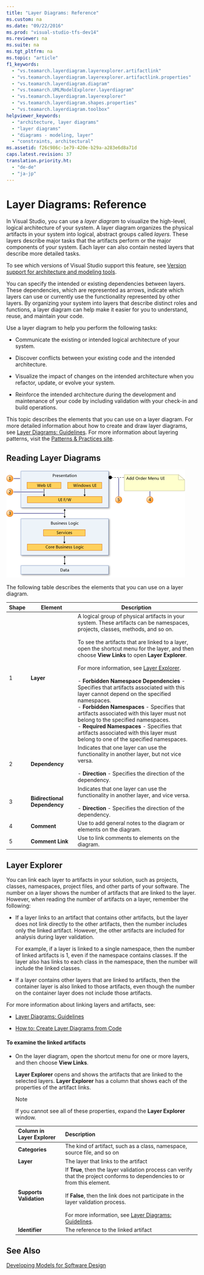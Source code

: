 ```yaml
---
title: "Layer Diagrams: Reference"
ms.custom: na
ms.date: "09/22/2016"
ms.prod: "visual-studio-tfs-dev14"
ms.reviewer: na
ms.suite: na
ms.tgt_pltfrm: na
ms.topic: "article"
f1_keywords: 
  - "vs.teamarch.layerdiagram.layerexplorer.artifactlink"
  - "vs.teamarch.layerdiagram.layerexplorer.artifactlink.properties"
  - "vs.teamarch.layerdiagram.diagram"
  - "vs.teamarch.UMLModelExplorer.layerdiagram"
  - "vs.teamarch.layerdiagram.layerexplorer"
  - "vs.teamarch.layerdiagram.shapes.properties"
  - "vs.teamarch.layerdiagram.toolbox"
helpviewer_keywords: 
  - "architecture, layer diagrams"
  - "layer diagrams"
  - "diagrams - modeling, layer"
  - "constraints, architectural"
ms.assetid: f26c986c-1e79-420e-b29a-a283e6d8a71d
caps.latest.revision: 37
translation.priority.ht: 
  - "de-de"
  - "ja-jp"
---
```

# Layer Diagrams: Reference
In Visual Studio, you can use a *layer diagram* to visualize the high-level, logical architecture of your system. A layer diagram organizes the physical artifacts in your system into logical, abstract groups called *layers*. These layers describe major tasks that the artifacts perform or the major components of your system. Each layer can also contain nested layers that describe more detailed tasks.  
  
 To see which versions of Visual Studio support this feature, see [Version support for architecture and modeling tools](../vs140/what-s-new-for-design-in-visual-studio.md#VersionSupport).  
  
 You can specify the intended or existing dependencies between layers. These dependencies, which are represented as arrows, indicate which layers can use or currently use the functionality represented by other layers. By organizing your system into layers that describe distinct roles and functions, a layer diagram can help make it easier for you to understand, reuse, and maintain your code.  
  
 Use a layer diagram to help you perform the following tasks:  
  
-   Communicate the existing or intended logical architecture of your system.  
  
-   Discover conflicts between your existing code and the intended architecture.  
  
-   Visualize the impact of changes on the intended architecture when you refactor, update, or evolve your system.  
  
-   Reinforce the intended architecture during the development and maintenance of your code by including validation with your check-in and build operations.  
  
 This topic describes the elements that you can use on a layer diagram. For more detailed information about how to create and draw layer diagrams, see [Layer Diagrams: Guidelines](../vs140/layer-diagrams--guidelines.md). For more information about layering patterns, visit the [Patterns & Practices site](http://go.microsoft.com/fwlink/?LinkId=145794).  
  
## Reading Layer Diagrams  
 ![Elements on layer diagrams](../vs140/media/uml_layerrefreading.png "UML_LayerRefReading")  
  
 The following table describes the elements that you can use on a layer diagram.  
  
|**Shape**|**Element**|**Description**|  
|---------------|-----------------|---------------------|  
|1|**Layer**|A logical group of physical artifacts in your system. These artifacts can be namespaces, projects, classes, methods, and so on.<br /><br /> To see the artifacts that are linked to a layer, open the shortcut menu for the layer, and then choose **View Links** to open **Layer Explorer**.<br /><br /> For more information, see [Layer Explorer](#Explorer).<br /><br /> -   **Forbidden Namespace Dependencies** - Specifies that artifacts associated with this layer cannot depend on the specified namespaces.<br />-   **Forbidden Namespaces** - Specifies that artifacts associated with this layer must not belong to the specified namespaces.<br />-   **Required Namespaces** - Specifies that artifacts associated with this layer must belong to one of the specified namespaces.|  
|2|**Dependency**|Indicates that one layer can use the functionality in another layer, but not vice versa.<br /><br /> -   **Direction** - Specifies the direction of the dependency.|  
|3|**Bidirectional Dependency**|Indicates that one layer can use the functionality in another layer, and vice versa.<br /><br /> -   **Direction** - Specifies the direction of the dependency.|  
|4|**Comment**|Use to add general notes to the diagram or elements on the diagram.|  
|5|**Comment Link**|Use to link comments to elements on the diagram.|  
  
##  <a name="Explorer"></a> Layer Explorer  
 You can link each layer to artifacts in your solution, such as projects, classes, namespaces, project files, and other parts of your software. The number on a layer shows the number of artifacts that are linked to the layer. However, when reading the number of artifacts on a layer, remember the following:  
  
-   If a layer links to an artifact that contains other artifacts, but the layer does not link directly to the other artifacts, then the number includes only the linked artifact. However, the other artifacts are included for analysis during layer validation.  
  
     For example, if a layer is linked to a single namespace, then the number of linked artifacts is 1, even if the namespace contains classes. If the layer also has links to each class in the namespace, then the number will include the linked classes.  
  
-   If a layer contains other layers that are linked to artifacts, then the container layer is also linked to those artifacts, even though the number on the container layer does not include those artifacts.  
  
 For more information about linking layers and artifacts, see:  
  
-   [Layer Diagrams: Guidelines](../vs140/layer-diagrams--guidelines.md)  
  
-   [How to: Create Layer Diagrams from Code](../vs140/create-layer-diagrams-from-your-code.md)  
  
#### To examine the linked artifacts  
  
-   On the layer diagram, open the shortcut menu for one or more layers, and then choose **View Links**.  
  
     **Layer Explorer** opens and shows the artifacts that are linked to the selected layers. **Layer Explorer** has a column that shows each of the properties of the artifact links.  
  
    > [!NOTE]
    >  If you cannot see all of these properties, expand the **Layer Explorer** window.  
  
    |**Column in Layer Explorer**|**Description**|  
    |----------------------------------|---------------------|  
    |**Categories**|The kind of artifact, such as a class, namespace, source file, and so on|  
    |**Layer**|The layer that links to the artifact|  
    |**Supports Validation**|If **True**, then the layer validation process can verify that the project conforms to dependencies to or from this element.<br /><br /> If **False**, then the link does not participate in the layer validation process.<br /><br /> For more information, see [Layer Diagrams: Guidelines](../vs140/layer-diagrams--guidelines.md).|  
    |**Identifier**|The reference to the linked artifact|  
  
## See Also  
 [Developing Models for Software Design](../vs140/create-models-for-your-app.md)